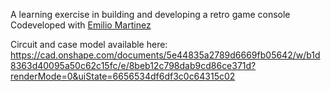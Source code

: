A learning exercise in building and developing a retro game console
Codeveloped with [Emilio Martinez](https://github.com/EmilioMartinez)

Circuit and case model available here: https://cad.onshape.com/documents/5e44835a2789d6669fb05642/w/b1d8363d40095a50c62c15fc/e/8beb12c798dab9cd86ce371d?renderMode=0&uiState=6656534df6df3c0c64315c02

